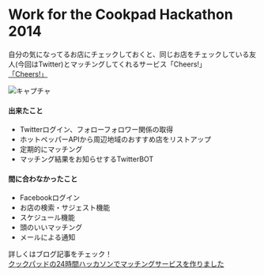 # Work for the Cookpad Hackathon 2014

自分の気になってるお店にチェックしておくと、同じお店をチェックしている友人(今回はTwitter)とマッチングしてくれるサービス「Cheers!」  
[「Cheers!」](http://cheers.trial.jp/)

![キャプチャ](http://cdn-ak.f.st-hatena.com/images/fotolife/y/ya_s_u/20141020/20141020122537.png)

#### 出来たこと
- Twitterログイン、フォローフォロワー関係の取得
- ホットペッパーAPIから周辺地域のおすすめ店をリストアップ
- 定期的にマッチング
- マッチング結果をお知らせするTwitterBOT

#### 間に合わなかったこと
- Facebookログイン
- お店の検索・サジェスト機能
- スケジュール機能
- 頭のいいマッチング
- メールによる通知  
  

詳しくはブログ記事をチェック！  
[クックパッドの24時間ハッカソンでマッチングサービスを作りました](http://yasu.hatenadiary.jp/entry/20141020/1413790768)
